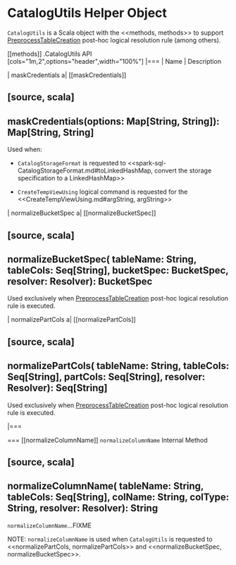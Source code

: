 # CatalogUtils Helper Object

`CatalogUtils` is a Scala object with the <<methods, methods>> to support [PreprocessTableCreation](logical-analysis-rules/PreprocessTableCreation.md) post-hoc logical resolution rule (among others).

[[methods]]
.CatalogUtils API
[cols="1m,2",options="header",width="100%"]
|===
| Name
| Description

| maskCredentials
a| [[maskCredentials]]

[source, scala]
----
maskCredentials(options: Map[String, String]): Map[String, String]
----

Used when:

* `CatalogStorageFormat` is requested to <<spark-sql-CatalogStorageFormat.md#toLinkedHashMap, convert the storage specification to a LinkedHashMap>>

* `CreateTempViewUsing` logical command is requested for the <<CreateTempViewUsing.md#argString, argString>>

| normalizeBucketSpec
a| [[normalizeBucketSpec]]

[source, scala]
----
normalizeBucketSpec(
  tableName: String,
  tableCols: Seq[String],
  bucketSpec: BucketSpec,
  resolver: Resolver): BucketSpec
----

Used exclusively when [PreprocessTableCreation](logical-analysis-rules/PreprocessTableCreation.md) post-hoc logical resolution rule is executed.

| normalizePartCols
a| [[normalizePartCols]]

[source, scala]
----
normalizePartCols(
  tableName: String,
  tableCols: Seq[String],
  partCols: Seq[String],
  resolver: Resolver): Seq[String]
----

Used exclusively when [PreprocessTableCreation](logical-analysis-rules/PreprocessTableCreation.md) post-hoc logical resolution rule is executed.

|===

=== [[normalizeColumnName]] `normalizeColumnName` Internal Method

[source, scala]
----
normalizeColumnName(
  tableName: String,
  tableCols: Seq[String],
  colName: String,
  colType: String,
  resolver: Resolver): String
----

`normalizeColumnName`...FIXME

NOTE: `normalizeColumnName` is used when `CatalogUtils` is requested to <<normalizePartCols, normalizePartCols>> and <<normalizeBucketSpec, normalizeBucketSpec>>.

